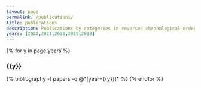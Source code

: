 ```yaml
---
layout: page
permalink: /publications/
title: publications
description: Publications by categories in reversed chronological order. Generated by jekyll-scholar.
years: [2022,2021,2020,2019,2018]
---
```


{% for y in page.years %}
  <h3 class="year">{{y}}</h3>
  {% bibliography -f papers -q @*[year={{y}}]* %}
{% endfor %}

